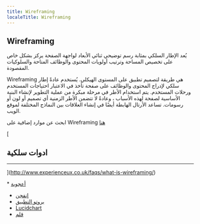 ```yaml
---
title: Wireframing
localeTitle: Wireframing
---
```

## Wireframing

يُعد الإطار السلكي بمثابة رسم توضيحي ثنائي الأبعاد لواجهة الصفحة يركز بشكل خاص على تخصيص المساحة وترتيب أولويات المحتوى والوظائف المتاحة والسلوكيات المقصودة.

Wireframing هي طريقة لتصميم تطبيق على المستوى الهيكلي. يُستخدم عادةً إطار سلكي لإدراج المحتوى والوظائف على صفحة تأخذ في الاعتبار احتياجات المستخدم ورحلات المستخدم. يتم استخدام الأطر في مرحلة مبكرة من عملية التطوير لإنشاء البنية الأساسية لصفحة لهذه الأسباب ، وعادةً لا تتضمن الأطر الزمنية أي تصميم أو لون أو رسومات. تساعد الأرتال الهابطة أيضًا في إنشاء العلاقات بين النماذج المختلفة لموقع الويب.

ابحث عن موارد إضافية على Wireframing [هنا](http://www.experienceux.co.uk/faqs/what-is-wireframing/)

[

## ادوات سلكية

* * *

](http://www.experienceux.co.uk/faqs/what-is-wireframing/)

[](http://www.experienceux.co.uk/faqs/what-is-wireframing/)*   [](http://www.experienceux.co.uk/faqs/what-is-wireframing/)[أعجوبة](https://marvelapp.com/home)
*   [إنفجن](https://www.invisionapp.com/)
*   [بروتو التطبيق](https://proto.io/)
*   [Lucidchart](https://www.lucidchart.com/pages/examples/wireframe_software/)
*   [قلم](http://pencil.evolus.vn/Default.html/)